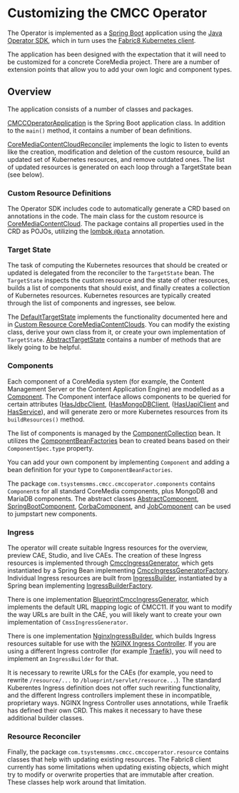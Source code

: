 # Customizing the CMCC Operator

The Operator is implemented as a [Spring Boot](https://spring.io/projects/spring-boot) application using the [Java Operator SDK](https://github.com/java-operator-sdk/java-operator-sdk), which in turn uses the [Fabric8 Kubernetes client](https://github.com/fabric8io/kubernetes-client).

The application has been designed with the expectation that it will need to be customized for a concrete CoreMedia project. There are a number of extension points that allow you to add your own logic and component types.

## Overview

The application consists of a number of classes and packages.

[CMCCOperatorApplication](../src/main/java/com/tsystemsmms/cmcc/cmccoperator/CMCCOperatorApplication.java) is the Spring Boot application class. In addition to the `main()` method, it contains a number of bean definitions.

[CoreMediaContentCloudReconciler](../src/main/java/com/tsystemsmms/cmcc/cmccoperator/CoreMediaContentCloudReconciler.java) implements the logic to listen to events like the creation, modification and deletion of the custom resource, build an updated set of Kubernetes resources, and remove outdated ones. The list of updated resources is generated on each loop through a TargetState bean (see below). 

### Custom Resource Definitions

The Operator SDK includes code to automatically generate a CRD based on annotations in the code. The main class for the custom resource is [CoreMediaContentCloud](../src/main/java/com/tsystemsmms/cmcc/cmccoperator/crds/CoreMediaContentCloud.java). The package contains all properties used in the CRD as POJOs, utilizing the [lombok `@Data`](https://projectlombok.org/features/Data) annotation.

### Target State

The task of computing the Kubernetes resources that should be created or updated is delegated from the reconciler to the `TargetState` bean. The `TargetState` inspects the custom resource and the state of other resources, builds a list of components that should exist, and finally creates a collection of Kubernetes resources. Kubernetes resources are typically created through the list of components and ingresses, see below.

The [DefaultTargetState](../src/main/java/com/tsystemsmms/cmcc/cmccoperator/targetstate/DefaultTargetState.java) implements the functionality documented here and in [Custom Resource CoreMediaContentClouds](custom-resource.md). You can modify the existing class, derive your own class from it, or create your own implementation of `TargetState`. [AbstractTargetState](../src/main/java/com/tsystemsmms/cmcc/cmccoperator/targetstate/AbstractTargetState.java) contains a number of methods that are likely going to be helpful.

### Components

Each component of a CoreMedia system (for example, the Content Management Server or the Content Application Engine) are modelled as a [Component](../src/main/java/com/tsystemsmms/cmcc/cmccoperator/components/Component.java). The Component interface allows components to be queried for certain attributes ([HasJdbcClient](../src/main/java/com/tsystemsmms/cmcc/cmccoperator/components/HasJdbcClient.java), ([HasMongoDBClient](../src/main/java/com/tsystemsmms/cmcc/cmccoperator/components/HasMongoDBClient.java), ([HasUapiClient](../src/main/java/com/tsystemsmms/cmcc/cmccoperator/components/HasUapiClient.java) and [HasService](../src/main/java/com/tsystemsmms/cmcc/cmccoperator/components/HasService.java)), and will generate zero or more Kubernetes resources from its `buildResources()` method.

The list of components is managed by the [ComponentCollection](../src/main/java/com/tsystemsmms/cmcc/cmccoperator/components/ComponentCollection.java) bean. It utilizes the [ComponentBeanFactories](../src/main/java/com/tsystemsmms/cmcc/cmccoperator/ComponentBeanFactories.java) bean to created beans based on their `ComponentSpec.type` property.

You can add your own component by implementing `Component` and adding a bean definition for your type to `ComponentBeanFactories`.

The package `com.tsystemsmms.cmcc.cmccoperator.components` contains `Component`s for all standard CoreMedia components, plus MongoDB and MariaDB components. The abstract classes [AbstractComponent](../src/main/java/com/tsystemsmms/cmcc/cmccoperator/components/AbstractComponent.java), [SpringBootComponent](../src/main/java/com/tsystemsmms/cmcc/cmccoperator/components/SpringBootComponent.java), [CorbaComponent](../src/main/java/com/tsystemsmms/cmcc/cmccoperator/components/corba/CorbaComponent.java), and [JobComponent](../src/main/java/com/tsystemsmms/cmcc/cmccoperator/components/job/JobComponent.java) can be used to jumpstart new components.

### Ingress

The operator will create suitable Ingress resources for the overview, preview CAE, Studio, and live CAEs. The creation of these Ingress resources is implemented through [CmccIngressGenerator](../src/main/java/com/tsystemsmms/cmcc/cmccoperator/ingress/CmccIngressGenerator.java), which gets instantiated by a Spring Bean implementing [CmccIngressGeneratorFactory](../src/main/java/com/tsystemsmms/cmcc/cmccoperator/ingress/CmccIngressGeneratorFactory.java). Individual Ingress resources are built from [IngressBuilder](../src/main/java/com/tsystemsmms/cmcc/cmccoperator/ingress/IngressBuilder.java), instantiated by a Spring bean implementing [IngressBuilderFactory](../src/main/java/com/tsystemsmms/cmcc/cmccoperator/ingress/IngressBuilderFactory.java).

There is one implementation [BlueprintCmccIngressGenerator](../src/main/java/com/tsystemsmms/cmcc/cmccoperator/ingress/BlueprintCmccIngressGenerator.java), which implements the default URL mapping logic of CMCC11. If you want to modify the way URLs are built in the CAE, you will likely want to create your own implementation of `CmssIngressGenerator`.

There is one implementation [NginxIngressBuilder](../src/main/java/com/tsystemsmms/cmcc/cmccoperator/ingress/NginxIngressBuilder.java), which builds Ingress resources suitable for use with the [NGINX Ingress Controller](https://kubernetes.github.io/ingress-nginx/). If you are using a different Ingress controller (for example [Traefik](https://doc.traefik.io/traefik/providers/kubernetes-ingress/)), you will need to implement an `IngressBuilder` for that.

It is necessary to rewrite URLs for the CAEs (for example, you need to rewrite `/resource/...` to `/blueprint/servlet/resource...`). The standard Kuberentes Ingress definition does not offer such rewriting functionality, and the different Ingress controllers implement these in incompatible, proprietary ways. NGINX Ingress Controller uses annotations, while Traefik has defined their own CRD. This makes it necessary to have these additional builder classes.

### Resource Reconciler

Finally, the package `com.tsystemsmms.cmcc.cmccoperator.resource` contains classes that help with updating existing resources. The Fabric8 client currently has some limitations when updating existing objects, which might try to modify or overwrite properties that are immutable after creation. These classes help work around that limitation.